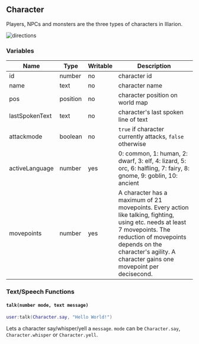 ## Character

Players, NPCs and monsters are the three types of characters in Illarion.

![directions](images/directions.png)

### Variables

Name           | Type     | Writable  | Description
-------------- | -------- | --------- | -----------
id             | number   | no        | character id
name           | text     | no        | character name
pos            | position | no        | character position on world map
lastSpokenText | text     | no        | character's last spoken line of text
attackmode     | boolean  | no        | `true` if character currently attacks, `false` otherwise
activeLanguage | number   | yes       | 0: common, 1: human, 2: dwarf, 3: elf, 4: lizard, 5: orc, 6: halfling, 7: fairy, 8: gnome, 9: goblin, 10: ancient
movepoints     | number   | yes       | A character has a maximum of 21 movepoints. Every action like talking, fighting, using etc. needs at least 7 movepoints. The reduction of movepoints depends on the character's agility. A character gains one movepoint per decisecond.

### Text/Speech Functions

#### `talk(number mode, text message)`
```lua
user:talk(Character.say, "Hello World!")
```
Lets a character say/whisper/yell a `message`. `mode` can be `Character.say`, `Character.whisper` or `Character.yell`.

